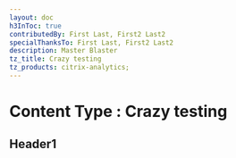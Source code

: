 ```yaml
---
layout: doc
h3InToc: true
contributedBy: First Last, First2 Last2
specialThanksTo: First Last, First2 Last2
description: Master Blaster
tz_title: Crazy testing
tz_products: citrix-analytics;
---
```

# Content Type : Crazy testing

## Header1
